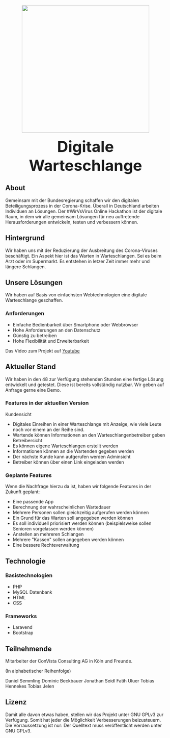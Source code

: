 <p align="center"><img src="https://wirvsvirushackathon.org/wp-content/uploads/2020/03/12-scaled.jpg" width="400"></p>

<p align="center">
<font size=24> <b> Digitale Warteschlange </b> </font>
</p>


## About

Gemeinsam mit der Bundesregierung schaffen wir den digitalen Beteiligungsprozess in der Corona-Krise. Überall in Deutschland arbeiten Individuen an Lösungen. Der #WirVsVirus Online Hackathon ist der digitale Raum, in dem wir alle gemeinsam Lösungen für neu auftretende Herausforderungen entwickeln, testen und verbessern können.

## Hintergrund

Wir haben uns mit der Reduzierung der Ausbreitung des Corona-Viruses beschäftigt. Ein Aspekt hier ist das Warten in Warteschlangen. Sei es beim Arzt oder im Supermarkt. Es entstehen in letzer Zeit immer mehr und längere Schlangen.

## Unsere Lösungen

Wir haben auf Basis von einfachsten Webtechnologien eine digitale Warteschlange geschaffen.

### Anforderungen
- Einfache Bedienbarkeit über Smartphone oder Webbrowser
- Hohe Anforderungen an den Datenschutz
- Günstig zu betreiben
- Hohe Flexibilität und Erweiterbarkeit

Das Video zum Projekt auf [Youtube](https://www.youtube.com/watch?v=gNy93Js-2-Q)

## Aktueller Stand
Wir haben in den 48 zur Verfügung stehenden Stunden eine fertige Lösung entwickelt und getestet. Diese ist bereits vollständig nutzbar. Wir geben auf Anfrage gerne eine Demo.

### Features in der aktuellen Version
Kundensicht
- Digitales Einreihen in einer Warteschlange mit Anzeige, wie viele Leute noch vor einem an der Reihe sind.
- Wartende können Informationen an den Warteschlangenbetreiber geben
Betreibersicht
- Es können eigene Warteschlangen erstellt werden
- Informationen können an die Wartenden gegeben werden
- Der nächste Kunde kann aufgerufen werden
Adminsicht
- Betreiber können über einen Link eingeladen werden

### Geplante Features
Wenn die Nachfrage hierzu da ist, haben wir folgende Features in der Zukunft geplant:
- Eine passende App
- Berechnung der wahrscheinlichen Wartedauer
- Mehrere Personen sollen gleichzeitig aufgerufen werden können
- Ein Grund für das Warten soll angegeben werden können
- Es soll individuell priorisiert werden können (beispielsweise sollen Senioren vorgelassen werden können)
- Anstellen an mehreren Schlangen
- Mehrere "Kassen" sollen angegeben werden können
- Eine bessere Rechteverwaltung

## Technologie
### Basistechnologien
- PHP
- MySQL Datenbank
- HTML
- CSS

### Frameworks
- Laravend
- Bootstrap

## Teilnehmende

Mitarbeiter der ConVista Consulting AG in Köln und Freunde.

(In alphabetischer Reihenfolge)

Daniel Semmling
Dominic Beckbauer
Jonathan Seidl
Fatih Uluer
Tobias Hennekes
Tobias Jelen

## Lizenz

Damit alle davon etwas haben, stellen wir das Projekt unter GNU GPLv3 zur Verfügung. Somit hat jeder die Möglichkeit Verbesserungen beizusteuern. Die Vorraussetzung ist nur: Der Quelltext muss veröffentlicht werden unter GNU GPLv3.

